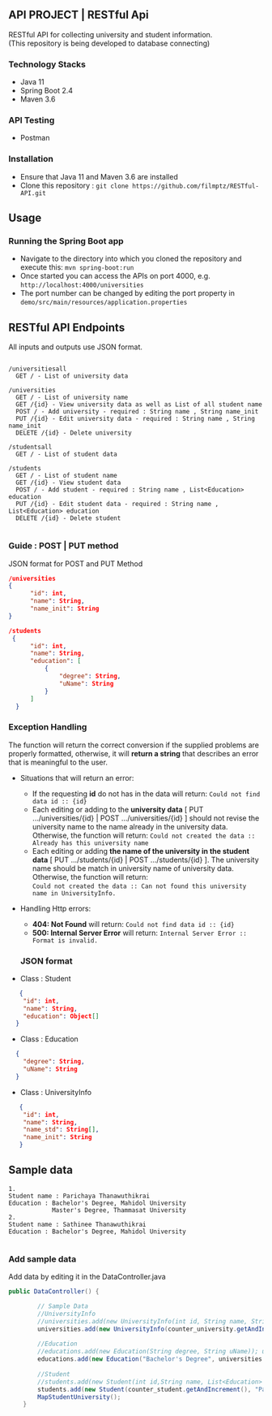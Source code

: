 ## API PROJECT | RESTful Api
 RESTful API for collecting university and student information.<br>
 (This repository is being developed to database connecting)
 
### Technology Stacks
* Java 11
* Spring Boot 2.4
* Maven 3.6
### API Testing
* Postman
### Installation
* Ensure that Java 11 and Maven 3.6 are installed
* Clone this repository : ```git clone https://github.com/filmptz/RESTful-API.git```

## Usage
### Running the Spring Boot app
* Navigate to the directory into which you cloned the repository and execute this: ```mvn spring-boot:run``` <br>
* Once started you can access the APIs on port 4000, e.g. ```http://localhost:4000/universities```<br>
* The port number can be changed by editing the port property in ```demo/src/main/resources/application.properties```<br>

## RESTful API Endpoints
All inputs and outputs use JSON format.
```

/universitiesall
  GET / - List of university data

/universities
  GET / - List of university name
  GET /{id} - View university data as well as List of all student name
  POST / - Add university - required : String name , String name_init
  PUT /{id} - Edit university data - required : String name , String name_init
  DELETE /{id} - Delete university

/studentsall
  GET / - List of student data

/students
  GET / - List of student name
  GET /{id} - View student data 
  POST / - Add student - required : String name , List<Education> education
  PUT /{id} - Edit student data - required : String name , List<Education> education
  DELETE /{id} - Delete student
  
  ```
  ### Guide : POST | PUT  method
  
 JSON format for POST and PUT Method
  
  ```JSON
  /universities
  {
        "id": int,
        "name": String,
        "name_init": String
  }
  
  /students 
   {
        "id": int,
        "name": String,
        "education": [
            {
                "degree": String,
                "uName": String
            }
        ]
    }
  
  ```
  ### Exception Handling
  The function will return the correct conversion if the supplied problems are properly formatted, otherwise, it will **return a string** that describes an error that is meaningful to the user.
* Situations that will return an error:
     * If the requesting **id** do not has in the data will return: ```Could not find data id :: {id}```
     * Each editing or adding to the **university data** [ PUT .../universities/{id} | POST .../universities/{id} ] should not revise the university name to the name already in the university data. Otherwise, the function will return: ```Could not created the data :: Already has this university name```
     * Each editing or adding **the name of the university in the student data** [ PUT .../students/{id} | POST .../students/{id} ]. The university name should be match in university name of university data. Otherwise, the function will return:<br> ```Could not created the data :: Can not found this university name in UniversityInfo.```
* Handling Http errors:
     * **404: Not Found** will return: ```Could not find data id :: {id}```
     * **500: Internal Server Error** will return: ```Internal Server Error :: Format is invalid.```
      
  ### JSON format  
* Class : Student 
```JSON
   {
    "id": int,
    "name": String,
    "education": Object[]
  }
```
* Class : Education
```JSON
  {
    "degree": String,
    "uName": String
  }
```
* Class : UniversityInfo 
```JSON
   {
    "id": int,
    "name": String,
    "name_std": String[],
    "name_init": String
   }
```
## Sample data
```
1.
Student name : Parichaya Thanawuthikrai 
Education : Bachelor's Degree, Mahidol University
            Master's Degree, Thammasat University
2.
Student name : Sathinee Thanawuthikrai 
Education : Bachelor's Degree, Mahidol University
 
```
### Add sample data 
Add data by editing it in the DataController.java 
```Java
public DataController() {

        // Sample Data
        //UniversityInfo
        //universities.add(new UniversityInfo(int id, String name, String name_init));
        universities.add(new UniversityInfo(counter_university.getAndIncrement(), "Mahidol University", "MU"));
        
        //Education
        //educations.add(new Education(String degree, String uName)); uName get method universities.get(index).getName()
        educations.add(new Education("Bachelor's Degree", universities.get(0).getName()));
     
        //Student
        //students.add(new Student(int id,String name, List<Education> education)); List<Education> education get educations
        students.add(new Student(counter_student.getAndIncrement(), "Parichaya Thanawuthikrai", educations));
        MapStudentUniversity();
    }
```
